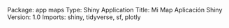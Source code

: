 Package: app maps
Type: Shiny Application
Title: Mi Map Aplicación Shiny
Version: 1.0
Imports:
    shiny,
    tidyverse,
    sf,
    plotly
